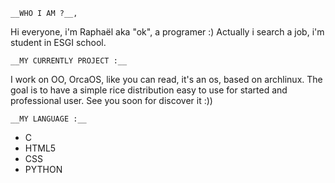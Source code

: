
    __WHO I AM ?__,
Hi everyone, i'm Raphaël aka "ok", a programer :)
Actually i search a job, i'm student in ESGI school.


    __MY CURRENTLY PROJECT :__
I work on OO, OrcaOS, like you can read, it's an os, based on archlinux.
The goal is to have a simple rice distribution easy to use for started and professional user.
See you soon for discover it :))

    __MY LANGUAGE :__
  - C
  - HTML5
  - CSS
  - PYTHON
